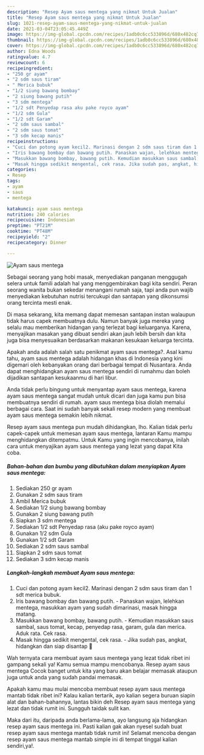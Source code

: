 ```yaml
---
description: "Resep Ayam saus mentega yang nikmat Untuk Jualan"
title: "Resep Ayam saus mentega yang nikmat Untuk Jualan"
slug: 1021-resep-ayam-saus-mentega-yang-nikmat-untuk-jualan
date: 2021-03-04T23:05:45.449Z
image: https://img-global.cpcdn.com/recipes/1adb0c6cc533896d/680x482cq70/ayam-saus-mentega-foto-resep-utama.jpg
thumbnail: https://img-global.cpcdn.com/recipes/1adb0c6cc533896d/680x482cq70/ayam-saus-mentega-foto-resep-utama.jpg
cover: https://img-global.cpcdn.com/recipes/1adb0c6cc533896d/680x482cq70/ayam-saus-mentega-foto-resep-utama.jpg
author: Edna Woods
ratingvalue: 4.7
reviewcount: 6
recipeingredient:
- "250 gr ayam"
- "2 sdm saus tiram"
- " Merica bubuk"
- "1/2 siung bawang bombay"
- "2 siung bawang putih"
- "3 sdm mentega"
- "1/2 sdt Penyedap rasa aku pake royco ayam"
- "1/2 sdm Gula"
- "1/2 sdt Garam"
- "2 sdm saus sambal"
- "2 sdm saus tomat"
- "3 sdm kecap manis"
recipeinstructions:
- "Cuci dan potong ayam kecil2. Marinasi dengan 2 sdm saus tiram dan 1 sdt merica bubuk."
- "Iris bawang bombay dan bawang putih. Panaskan wajan, lelehkan mentega, masukkan ayam yang sudah dimarinasi, masak hingga matang."
- "Masukkan bawang bombay, bawang putih. Kemudian masukkan saus sambal, saus tomat, kecap, penyedap rasa, garam, gula dan merica. Aduk rata. Cek rasa."
- "Masak hingga sedikit mengental, cek rasa. Jika sudah pas, angkat, hidangkan dan siap disantap 🤤"
categories:
- Resep
tags:
- ayam
- saus
- mentega

katakunci: ayam saus mentega 
nutrition: 240 calories
recipecuisine: Indonesian
preptime: "PT21M"
cooktime: "PT48M"
recipeyield: "2"
recipecategory: Dinner

---
```



![Ayam saus mentega](https://img-global.cpcdn.com/recipes/1adb0c6cc533896d/680x482cq70/ayam-saus-mentega-foto-resep-utama.jpg)

Sebagai seorang yang hobi masak, menyediakan panganan menggugah selera untuk famili adalah hal yang menggembirakan bagi kita sendiri. Peran seorang  wanita bukan sekedar menangani rumah saja, tapi anda pun wajib menyediakan kebutuhan nutrisi tercukupi dan santapan yang dikonsumsi orang tercinta mesti enak.

Di masa  sekarang, kita memang dapat memesan santapan instan walaupun tidak harus capek membuatnya dulu. Namun banyak juga mereka yang selalu mau memberikan hidangan yang terlezat bagi keluarganya. Karena, menyajikan masakan yang dibuat sendiri akan jauh lebih bersih dan kita juga bisa menyesuaikan berdasarkan makanan kesukaan keluarga tercinta. 



Apakah anda adalah salah satu penikmat ayam saus mentega?. Asal kamu tahu, ayam saus mentega adalah hidangan khas di Indonesia yang kini digemari oleh kebanyakan orang dari berbagai tempat di Nusantara. Anda dapat menghidangkan ayam saus mentega sendiri di rumahmu dan boleh dijadikan santapan kesukaanmu di hari libur.

Anda tidak perlu bingung untuk menyantap ayam saus mentega, karena ayam saus mentega sangat mudah untuk dicari dan juga kamu pun bisa membuatnya sendiri di rumah. ayam saus mentega bisa diolah memalui berbagai cara. Saat ini sudah banyak sekali resep modern yang membuat ayam saus mentega semakin lebih nikmat.

Resep ayam saus mentega pun mudah dihidangkan, lho. Kalian tidak perlu capek-capek untuk memesan ayam saus mentega, lantaran Kamu mampu menghidangkan ditempatmu. Untuk Kamu yang ingin mencobanya, inilah cara untuk menyajikan ayam saus mentega yang lezat yang dapat Kita coba.

<!--inarticleads1-->

##### Bahan-bahan dan bumbu yang dibutuhkan dalam menyiapkan Ayam saus mentega:

1. Sediakan 250 gr ayam
1. Gunakan 2 sdm saus tiram
1. Ambil  Merica bubuk
1. Sediakan 1/2 siung bawang bombay
1. Gunakan 2 siung bawang putih
1. Siapkan 3 sdm mentega
1. Sediakan 1/2 sdt Penyedap rasa (aku pake royco ayam)
1. Gunakan 1/2 sdm Gula
1. Gunakan 1/2 sdt Garam
1. Sediakan 2 sdm saus sambal
1. Siapkan 2 sdm saus tomat
1. Sediakan 3 sdm kecap manis




<!--inarticleads2-->

##### Langkah-langkah membuat Ayam saus mentega:

1. Cuci dan potong ayam kecil2. Marinasi dengan 2 sdm saus tiram dan 1 sdt merica bubuk.
1. Iris bawang bombay dan bawang putih. - Panaskan wajan, lelehkan mentega, masukkan ayam yang sudah dimarinasi, masak hingga matang.
1. Masukkan bawang bombay, bawang putih. - Kemudian masukkan saus sambal, saus tomat, kecap, penyedap rasa, garam, gula dan merica. Aduk rata. Cek rasa.
1. Masak hingga sedikit mengental, cek rasa. - Jika sudah pas, angkat, hidangkan dan siap disantap 🤤




Wah ternyata cara membuat ayam saus mentega yang lezat tidak ribet ini gampang sekali ya! Kamu semua mampu mencobanya. Resep ayam saus mentega Cocok banget untuk kita yang baru akan belajar memasak ataupun juga untuk anda yang sudah pandai memasak.

Apakah kamu mau mulai mencoba membuat resep ayam saus mentega mantab tidak ribet ini? Kalau kalian tertarik, ayo kalian segera buruan siapin alat dan bahan-bahannya, lantas bikin deh Resep ayam saus mentega yang lezat dan tidak rumit ini. Sungguh taidak sulit kan. 

Maka dari itu, daripada anda berlama-lama, ayo langsung aja hidangkan resep ayam saus mentega ini. Pasti kalian gak akan nyesel sudah buat resep ayam saus mentega mantab tidak rumit ini! Selamat mencoba dengan resep ayam saus mentega mantab simple ini di tempat tinggal kalian sendiri,ya!.

